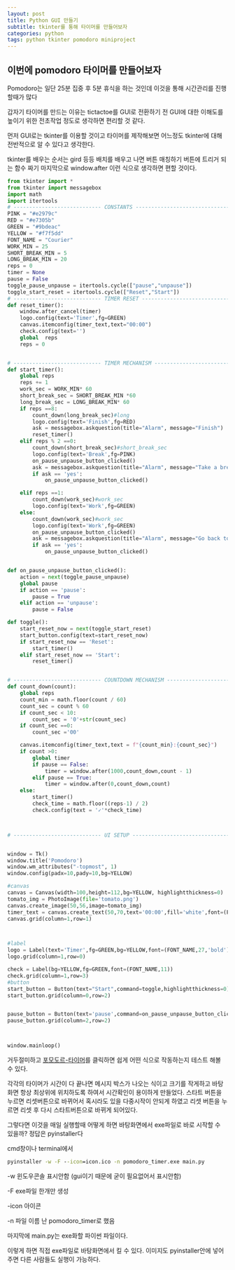 ```yaml
---
layout: post
title: Python GUI 만들기
subtitle: tkinter를 통해 타이머를 만들어보자
categories: python
tags: python tkinter pomodoro miniproject
---
```


## 이번에 pomodoro 타이머를 만들어보자

Pomodoro는 일단 25분 집중 후 5분 휴식을 하는 것인데 이것을 통해 시간관리를 진행할때가 많다

갑자기 타이머를 만드는 이유는 
tictactoe를 GUI로 전환하기 전 GUI에 대한 이해도를 높이기 위한 전초작업 정도로 생각하면 편리할 것 같다.

먼저 GUI로는 tkinter를 이용할 것이고 타이머를 제작해보면 어느정도 tkinter에 대해 전반적으로 알 수 있다고 생각한다.

tkinter를 배우는 순서는 gird 등등 배치를 배우고 나면 버튼 매칭하기 버튼에 트리거 되는 함수 짜기
마지막으로 window.after 이런 식으로 생각하면 편할 것이다.
~~~python
from tkinter import *
from tkinter import messagebox
import math
import itertools
# ---------------------------- CONSTANTS ------------------------------- #
PINK = "#e2979c"
RED = "#e7305b"
GREEN = "#9bdeac"
YELLOW = "#f7f5dd"
FONT_NAME = "Courier"
WORK_MIN = 25
SHORT_BREAK_MIN = 5
LONG_BREAK_MIN = 20
reps = 0
timer = None
pause = False
toggle_pause_unpause = itertools.cycle(["pause","unpause"])
toggle_start_reset = itertools.cycle(["Reset","Start"])
# ---------------------------- TIMER RESET ------------------------------- # 
def reset_timer():
    window.after_cancel(timer)
    logo.config(text='Timer',fg=GREEN)
    canvas.itemconfig(timer_text,text="00:00")
    check.config(text='')
    global  reps
    reps = 0


# ---------------------------- TIMER MECHANISM ------------------------------- # 
def start_timer():
    global reps
    reps += 1
    work_sec = WORK_MIN* 60
    short_break_sec = SHORT_BREAK_MIN *60
    long_break_sec = LONG_BREAK_MIN* 60
    if reps ==8:
        count_down(long_break_sec)#long
        logo.config(text='Finish',fg=RED)
        ask = messagebox.askquestion(title="Alarm", message="Finish")
        reset_timer()
    elif reps % 2 ==0:
        count_down(short_break_sec)#short_break_sec
        logo.config(text='Break',fg=PINK)
        on_pause_unpause_button_clicked()
        ask = messagebox.askquestion(title="Alarm", message="Take a break")
        if ask == 'yes':
            on_pause_unpause_button_clicked()

    elif reps ==1:
        count_down(work_sec)#work_sec
        logo.config(text='Work',fg=GREEN)
    else:
        count_down(work_sec)#work_sec
        logo.config(text='Work',fg=GREEN)
        on_pause_unpause_button_clicked()
        ask = messagebox.askquestion(title="Alarm", message="Go back to work")
        if ask == 'yes':
            on_pause_unpause_button_clicked()


def on_pause_unpause_button_clicked():
    action = next(toggle_pause_unpause)
    global pause
    if action == 'pause':
        pause = True
    elif action == 'unpause':
        pause = False

def toggle():
    start_reset_now = next(toggle_start_reset)
    start_button.config(text=start_reset_now)
    if start_reset_now == 'Reset':
        start_timer()
    elif start_reset_now == 'Start':
        reset_timer()


# ---------------------------- COUNTDOWN MECHANISM ------------------------------- # 
def count_down(count):
    global reps
    count_min = math.floor(count / 60)
    count_sec = count % 60
    if count_sec < 10:
        count_sec = '0'+str(count_sec)
    if count_sec ==0:
        count_sec ='00'

    canvas.itemconfig(timer_text,text = f"{count_min}:{count_sec}")
    if count >0:
        global timer
        if pause == False:
            timer = window.after(1000,count_down,count - 1)
        elif pause == True:
            timer = window.after(0,count_down,count)
    else:
        start_timer()
        check_time = math.floor((reps-1) / 2)
        check.config(text = '✓'*check_time)



# ---------------------------- UI SETUP ------------------------------- #


window = Tk()
window.title('Pomodoro')
window.wm_attributes("-topmost", 1)
window.config(padx=10,pady=10,bg=YELLOW)

#canvas
canvas = Canvas(width=100,height=112,bg=YELLOW, highlightthickness=0)
tomato_img = PhotoImage(file='tomato.png')
canvas.create_image(50,56,image=tomato_img)
timer_text = canvas.create_text(50,70,text='00:00',fill='white',font=(FONT_NAME,22,'bold'))
canvas.grid(column=1,row=1)



#label
logo = Label(text='Timer',fg=GREEN,bg=YELLOW,font=(FONT_NAME,27,'bold'))
logo.grid(column=1,row=0)

check = Label(bg=YELLOW,fg=GREEN,font=(FONT_NAME,11))
check.grid(column=1,row=3)
#button
start_button = Button(text="Start",command=toggle,highlightthickness=0)
start_button.grid(column=0,row=2)


pause_button = Button(text='pause',command=on_pause_unpause_button_clicked,highlightthickness=0)
pause_button.grid(column=2,row=2)



window.mainloop()
~~~
거두절미하고 [포모도르-타이머](https://replit.com/@Yusuengjae/pomodoro#main.py)를 클릭하면 쉽게 어떤 식으로 작동하는지 테스트 해볼 수 있다.

각각의 타이머가 시간이 다 끝나면 메시지 박스가 나오는 식이고 크기를 작게하고 바탕화면 항상 최상위에 위치하도록 하여서 시간확인이 용이하게 만들었다.
스타트 버튼을 누르면 리셋버튼으로 바뀌어서 혹시라도 있을 다중시작이 안되게 하였고 리셋 버튼을 누르면 리셋 후 다시 스타트버튼으로 바뀌게 되어있다.

그렇다면 이것을 매일 실행할때 어떻게 하면 바탕화면에서 exe파일로 바로 시작할 수 있을까?
정답은 pyinstaller다 


cmd창이나 terminal에서
~~~cmd
pyinstaller -w -F --icon=icon.ico -n pomodoro_timer.exe main.py
~~~
-w 윈도우콘솔 표시안함 (gui이기 때문에 굳이 필요없어서 표시안함)

-F exe파일 한개만 생성

-icon 아이콘

-n 파일 이름 난 pomodoro_timer로 했음

마지막에 main.py는 exe화할 파이썬 파일이다.

이렇게 하면 직접 exe파일로 바탕화면에서 킬 수 있다. 이미지도 pyinstaller안에 넣어주면 다른 사람들도 실행이 가능하다.

